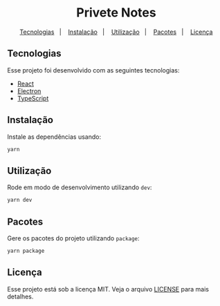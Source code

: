 <h1 align="center">Privete Notes</h1>

<p align="center">
  <a href="#tecnologias">Tecnologias</a>&nbsp;&nbsp;&nbsp;|&nbsp;&nbsp;&nbsp;
  <a href="#instalação">Instalação</a>&nbsp;&nbsp;&nbsp;|&nbsp;&nbsp;&nbsp;
  <a href="#utilização">Utilização</a>&nbsp;&nbsp;&nbsp;|&nbsp;&nbsp;&nbsp;
  <a href="#pacotes">Pacotes</a>&nbsp;&nbsp;&nbsp;|&nbsp;&nbsp;&nbsp;
  <a href="#licença">Licença</a>
</p>

## Tecnologias

Esse projeto foi desenvolvido com as seguintes tecnologias:

- [React](https://reactjs.org)
- [Electron](https://www.electronjs.org/)
- [TypeScript](https://www.typescriptlang.org/)

## Instalação
Instale as dependências usando:

```bash
yarn
```

## Utilização
Rode em modo de desenvolvimento utilizando `dev`:

```bash
yarn dev
```

## Pacotes
Gere os pacotes do projeto utilizando `package`:

```bash
yarn package
```

## Licença

Esse projeto está sob a licença MIT. Veja o arquivo [LICENSE](LICENSE.md) para mais detalhes.
